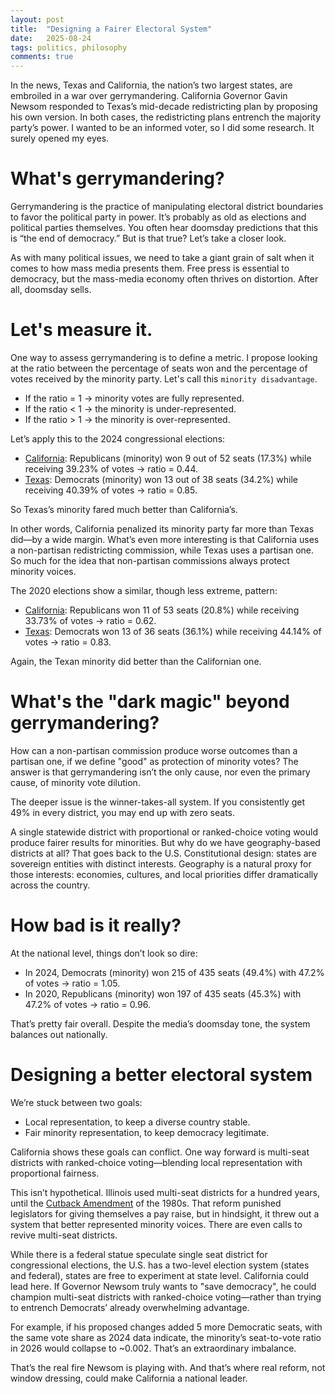 ```yaml
---
layout: post
title:  "Designing a Fairer Electoral System"
date:   2025-08-24
tags: politics, philosophy
comments: true
---
```


In the news, Texas and California, the nation’s two largest states, are embroiled in a war over gerrymandering. California Governor Gavin Newsom responded to Texas’s mid-decade redistricting plan by proposing his own version. In both cases, the redistricting plans entrench the majority party’s power. I wanted to be an informed voter, so I did some research. It surely opened my eyes.

# What's gerrymandering?

Gerrymandering is the practice of manipulating electoral district boundaries to favor the political party in power. It’s probably as old as elections and political parties themselves. You often hear doomsday predictions that this is “the end of democracy.” But is that true? Let’s take a closer look.

As with many political issues, we need to take a giant grain of salt when it comes to how mass media presents them. Free press is essential to democracy, but the mass-media economy often thrives on distortion. After all, doomsday sells. 

# Let's measure it.

One way to assess gerrymandering is to define a metric. I propose looking at the ratio between the percentage of seats won and the percentage of votes received by the minority party. Let's call this `minority disadvantage`.

* If the ratio = 1 → minority votes are fully represented.
* If the ratio < 1 → the minority is under-represented.
* If the ratio > 1 → the minority is over-represented.

Let’s apply this to the 2024 congressional elections:

* [California](https://en.wikipedia.org/wiki/2024_United_States_House_of_Representatives_elections_in_California): Republicans (minority) won 9 out of 52 seats (17.3%) while receiving 39.23% of votes → ratio = 0.44.
* [Texas](https://en.wikipedia.org/wiki/2024_United_States_House_of_Representatives_elections_in_Texas): Democrats (minority) won 13 out of 38 seats (34.2%) while receiving 40.39% of votes → ratio = 0.85.

So Texas’s minority fared much better than California’s.

In other words, California penalized its minority party far more than Texas did—by a wide margin. What’s even more interesting is that California uses a non-partisan redistricting commission, while Texas uses a partisan one. So much for the idea that non-partisan commissions always protect minority voices.

The 2020 elections show a similar, though less extreme, pattern:
* [California](https://en.wikipedia.org/wiki/2020_United_States_House_of_Representatives_elections_in_California): Republicans won 11 of 53 seats (20.8%) while receiving 33.73% of votes → ratio = 0.62.
* [Texas](https://en.wikipedia.org/wiki/2020_United_States_House_of_Representatives_elections_in_Texas): Democrats won 13 of 36 seats (36.1%) while receiving 44.14% of votes → ratio = 0.83.

Again, the Texan minority did better than the Californian one.

# What's the "dark magic" beyond gerrymandering?

How can a non-partisan commission produce worse outcomes than a partisan one, if we define "good" as protection of minority votes? The answer is that gerrymandering isn’t the only cause, nor even the primary cause, of minority vote dilution.

The deeper issue is the winner-takes-all system. If you consistently get 49% in every district, you may end up with zero seats.

A single statewide district with proportional or ranked-choice voting would produce fairer results for minorities. But why do we have geography-based districts at all? That goes back to the U.S. Constitutional design: states are sovereign entities with distinct interests. Geography is a natural proxy for those interests: economies, cultures, and local priorities differ dramatically across the country.

# How bad is it really?

At the national level, things don’t look so dire:
* In 2024, Democrats (minority) won 215 of 435 seats (49.4%) with 47.2% of votes → ratio = 1.05.
* In 2020, Republicans (minority) won 197 of 435 seats (45.3%) with 47.2% of votes → ratio = 0.96.

That’s pretty fair overall. Despite the media’s doomsday tone, the system balances out nationally.

# Designing a better electoral system

We’re stuck between two goals:
* Local representation, to keep a diverse country stable.
* Fair minority representation, to keep democracy legitimate.

California shows these goals can conflict. One way forward is multi-seat districts with ranked-choice voting—blending local representation with proportional fairness.

This isn’t hypothetical. Illinois used multi-seat districts for a hundred years, until the [Cutback Amendment](https://en.wikipedia.org/wiki/Cutback_Amendment) of the 1980s. That reform punished legislators for giving themselves a pay raise, but in hindsight, it threw out a system that better represented minority voices. There are even calls to revive multi-seat districts.

While there is a federal statue speculate single seat district for congressional elections, the U.S. has a two-level election system (states and federal), states are free to experiment at state level. California could lead here. If Governor Newsom truly wants to "save democracy", he could champion multi-seat districts with ranked-choice voting—rather than trying to entrench Democrats’ already overwhelming advantage.

For example, if his proposed changes added 5 more Democratic seats, with the same vote share as 2024 data indicate, the minority’s seat-to-vote ratio in 2026 would collapse to ~0.002. That’s an extraordinary imbalance.

That’s the real fire Newsom is playing with. And that’s where real reform, not window dressing, could make California a national leader.
